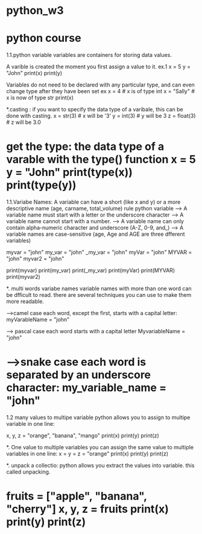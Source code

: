 # python_w3
python course
=================================
1.1.python variable
variables are containers for storing data values.

A varible is created the moment you first assign a value to it.
ex.1
x = 5
y = "John"
print(x)
print(y)

Variables do not need to be declared with any particular type,
 and can even change type after they have been set
ex 
x = 4       # x is of type int
x = "Sally" # x is now of type str
print(x)

*.casting :
if you want to specify the data type of a varibale, this can be done with casting.
x = str(3)    # x will be '3'
y = int(3)    # y will be 3
z = float(3)  # z will be 3.0

get the type:
the data type of a varable with the type() function
x = 5
y = "John"
print(type(x))
print(type(y))
=======================================================================
1.1.Variabe Names:
A variable can have a short (like x and y) or a more descriptive name
(age, carname, total_volume)
rule python variable
--> A variable name must start with a letter or the underscore character
--> A variable name cannot start with a number.
--> A variable name can only contain alpha-numeric character and underscore
(A-Z, 0-9, and_)
--> A variable names are case-sensitive (age, Age and AGE are three dfferent variables)

myvar = "john"
my_var = "john"
_my_var = "john"
myVar = "john"
MYVAR = "john"
myvar2 = "john"

print(myvar)
print(my_var)
print(_my_var)
print(myVar)
print(MYVAR)
print(myvar2)

*. multi words variabe names
variable names with more than one word can be dfficult to read.
there are several techniques you can use to make them more readable.

-->camel case
each word, except the first, starts with a capital letter:
myVarableName = "john"

--> pascal case
each word starts with a capital letter
MyvariableName = "john"

-->snake case
each word is separated by an underscore character:
my_variable_name = "john"
================================================
1.2 many values to multipe variable
python allows you to assign to multipe variable in one line:

x, y, z = "orange", "banana", "mango"
print(x)
print(y)
print(z)

*. One value to multiple variables
you can assign the same value to multiple variables in one line:
x = y = z = "orange"
print(x)
print(y)
print(z)

*. unpack a collectio:
python allows you extract the values into variable.
this called unpacking.

fruits = ["apple", "banana", "cherry"]
x, y, z = fruits
print(x)
print(y)
print(z)
===================================================

